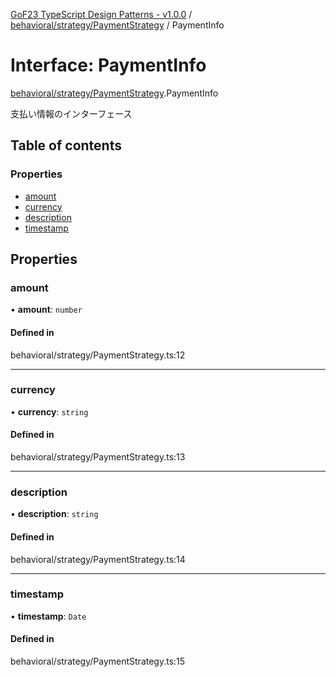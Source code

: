 [GoF23 TypeScript Design Patterns - v1.0.0](../README.md) / [behavioral/strategy/PaymentStrategy](../modules/behavioral_strategy_PaymentStrategy.md) / PaymentInfo

# Interface: PaymentInfo

[behavioral/strategy/PaymentStrategy](../modules/behavioral_strategy_PaymentStrategy.md).PaymentInfo

支払い情報のインターフェース

## Table of contents

### Properties

- [amount](behavioral_strategy_PaymentStrategy.PaymentInfo.md#amount)
- [currency](behavioral_strategy_PaymentStrategy.PaymentInfo.md#currency)
- [description](behavioral_strategy_PaymentStrategy.PaymentInfo.md#description)
- [timestamp](behavioral_strategy_PaymentStrategy.PaymentInfo.md#timestamp)

## Properties

### amount

• **amount**: `number`

#### Defined in

behavioral/strategy/PaymentStrategy.ts:12

___

### currency

• **currency**: `string`

#### Defined in

behavioral/strategy/PaymentStrategy.ts:13

___

### description

• **description**: `string`

#### Defined in

behavioral/strategy/PaymentStrategy.ts:14

___

### timestamp

• **timestamp**: `Date`

#### Defined in

behavioral/strategy/PaymentStrategy.ts:15
